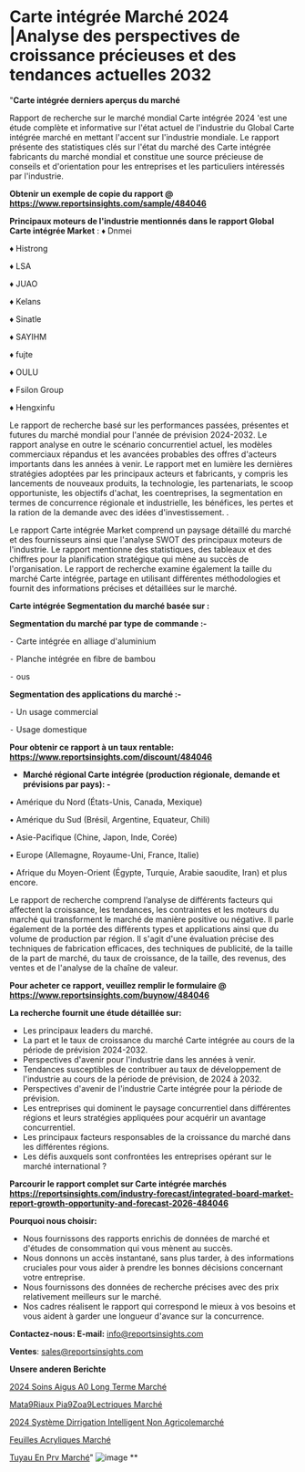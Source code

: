 # Carte intégrée Marché 2024 |Analyse des perspectives de croissance précieuses et des tendances actuelles 2032

"<strong>Carte intégrée derniers aperçus du marché</strong>

Rapport de recherche sur le marché mondial Carte intégrée 2024 'est une étude complète et informative sur l'état actuel de l'industrie du Global Carte intégrée marché en mettant l'accent sur l'industrie mondiale. Le rapport présente des statistiques clés sur l'état du marché des Carte intégrée fabricants du marché mondial et constitue une source précieuse de conseils et d'orientation pour les entreprises et les particuliers intéressés par l'industrie.

<strong>Obtenir un exemple de copie du rapport @ <a href=https://www.reportsinsights.com/sample/484046>https://www.reportsinsights.com/sample/484046</a></strong>

<strong>Principaux moteurs de l'industrie mentionnés dans le rapport Global Carte intégrée Market</strong> :
♦ Dnmei

♦ Histrong

♦ LSA

♦ JUAO

♦ Kelans

♦ Sinatle

♦ SAYIHM

♦ fujte

♦ OULU

♦ Fsilon Group

♦ Hengxinfu

Le rapport de recherche basé sur les performances passées, présentes et futures du marché mondial pour l'année de prévision 2024-2032. Le rapport analyse en outre le scénario concurrentiel actuel, les modèles commerciaux répandus et les avancées probables des offres d'acteurs importants dans les années à venir. Le rapport met en lumière les dernières stratégies adoptées par les principaux acteurs et fabricants, y compris les lancements de nouveaux produits, la technologie, les partenariats, le scoop opportuniste, les objectifs d'achat, les coentreprises, la segmentation en termes de concurrence régionale et industrielle, les bénéfices, les pertes et la ration de la demande avec des idées d'investissement. .

Le rapport Carte intégrée Market comprend un paysage détaillé du marché et des fournisseurs ainsi que l'analyse SWOT des principaux moteurs de l'industrie. Le rapport mentionne des statistiques, des tableaux et des chiffres pour la planification stratégique qui mène au succès de l'organisation. Le rapport de recherche examine également la taille du marché Carte intégrée, partage en utilisant différentes méthodologies et fournit des informations précises et détaillées sur le marché.

<strong>Carte intégrée Segmentation du marché basée sur :</strong>

<strong>Segmentation du marché par type de commande :-</strong>

⁃ Carte intégrée en alliage d'aluminium

⁃ Planche intégrée en fibre de bambou

⁃ ous

<strong>Segmentation des applications du marché :-</strong>

⁃ Un usage commercial

⁃ Usage domestique

<strong>Pour obtenir ce rapport à un taux rentable: <a href=https://www.reportsinsights.com/discount/484046>https://www.reportsinsights.com/discount/484046</a></strong>
<ul>
  <li><strong>Marché régional Carte intégrée (production régionale, demande et prévisions par pays): -</strong></li>
</ul>
• Amérique du Nord (États-Unis, Canada, Mexique)

• Amérique du Sud (Brésil, Argentine, Equateur, Chili)

• Asie-Pacifique (Chine, Japon, Inde, Corée)

• Europe (Allemagne, Royaume-Uni, France, Italie)

• Afrique du Moyen-Orient (Égypte, Turquie, Arabie saoudite, Iran) et plus encore.

Le rapport de recherche comprend l’analyse de différents facteurs qui affectent la croissance, les tendances, les contraintes et les moteurs du marché qui transforment le marché de manière positive ou négative. Il parle également de la portée des différents types et applications ainsi que du volume de production par région. Il s'agit d'une évaluation précise des techniques de fabrication efficaces, des techniques de publicité, de la taille de la part de marché, du taux de croissance, de la taille, des revenus, des ventes et de l'analyse de la chaîne de valeur.

<strong>Pour acheter ce rapport, veuillez remplir le formulaire @   <a href=https://www.reportsinsights.com/buynow/484046>https://www.reportsinsights.com/buynow/484046</a></strong>

<strong>La recherche fournit une étude détaillée sur:</strong>
<ul>
  <li>Les principaux leaders du marché.</li>
  <li>La part et le taux de croissance du marché Carte intégrée au cours de la période de prévision 2024-2032.</li>
  <li>Perspectives d'avenir pour l'industrie dans les années à venir.</li>
  <li>Tendances susceptibles de contribuer au taux de développement de l'industrie au cours de la période de prévision, de 2024 à 2032.</li>
  <li>Perspectives d'avenir de l'industrie Carte intégrée pour la période de prévision.</li>
  <li>Les entreprises qui dominent le paysage concurrentiel dans différentes régions et leurs stratégies appliquées pour acquérir un avantage concurrentiel.</li>
  <li>Les principaux facteurs responsables de la croissance du marché dans les différentes régions.</li>
  <li>Les défis auxquels sont confrontées les entreprises opérant sur le marché international ?</li>
</ul>

<strong>Parcourir le rapport complet sur Carte intégrée marchés <a href=https://reportsinsights.com/industry-forecast/integrated-board-market-report-growth-opportunity-and-forecast-2026-484046>https://reportsinsights.com/industry-forecast/integrated-board-market-report-growth-opportunity-and-forecast-2026-484046</a></strong>

<strong>Pourquoi nous choisir:</strong>
<ul>
  <li>Nous fournissons des rapports enrichis de données de marché et d'études de consommation qui vous mènent au succès.</li>
  <li>Nous donnons un accès instantané, sans plus tarder, à des informations cruciales pour vous aider à prendre les bonnes décisions concernant votre entreprise.</li>
  <li>Nous fournissons des données de recherche précises avec des prix relativement meilleurs sur le marché.</li>
  <li>Nos cadres réalisent le rapport qui correspond le mieux à vos besoins et vous aident à garder une longueur d'avance sur la concurrence.</li>
</ul>
<strong>Contactez-nous:
</strong><strong>E-mail:</strong> <a href=mailto:info@reportsinsights.com>info@reportsinsights.com</a>

<strong>Ventes</strong>: <a href=mailto:sales@reportsinsights.com>sales@reportsinsights.com</a>

<strong>Unsere anderen Berichte</strong>

<a href=https://www.linkedin.com/pulse/2024-soins-aigus-%C3%A0-long-terme-march%C3%A9-rapport-ykopc/>2024 Soins Aigus A0 Long Terme Marché</a>

<a href=https://www.linkedin.com/pulse/mat%C3%A9riaux-pi%C3%A9zo%C3%A9lectriques-march%C3%A9-2024-part-de-i5kqc/>Mata9Riaux Pia9Zoa9Lectriques Marché</a>

<a href=https://www.linkedin.com/pulse/2024-système-dirrigation-intelligent-non-agricolemarché-hmqxc/>2024 Système Dirrigation Intelligent Non Agricolemarché</a>

<a href=https://www.linkedin.com/pulse/feuilles-acryliques-march%C3%A9-segmentation-e0vnf/>Feuilles Acryliques Marché</a>

<a href=https://www.linkedin.com/pulse/tuyau-en-prv-march%C3%A9-analyse-des-parts-et-ww3yc/>Tuyau En Prv Marché</a>"
![image](https://github.com/daminid12/RImarket/assets/158430485/09871605-cb2d-486b-8e66-0c9df6351924)
**
